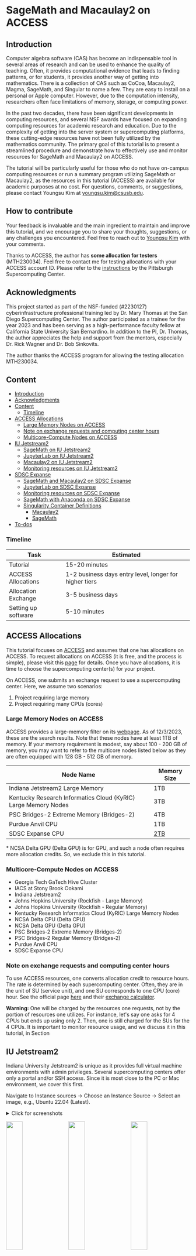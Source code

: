 # SageMath and Macaulay2 on ACCESS

## Introduction

Computer algebra software (CAS) has become an indispensable tool in several areas of research and can be used to enhance the quality of teaching. Often, it provides computational evidence that leads to finding patterns, or for students, it provides another way of getting into mathematics. There is a collection of CAS such as CoCoa, Macaulay2, Magma, SageMath, and Singular to name a few. They are easy to install on a personal or Apple computer. However, due to the computation intensity, researchers often face limitations of memory, storage, or computing power. 

In the past two decades, there have been significant developments in computing resources, and several NSF awards have focused on expanding computing resources for academic research and education. 
Due to the complexity of getting into the server system or supercomputing platforms, these cutting-edge resources have not been fully utilized by the mathematics community. 
The primary goal of this tutorial is to present a streamlined procedure and demonstrate how to effectively use and monitor resources for SageMath and Macaulay2 on ACCESS. 

The tutorial will be particularly useful for those who do not have on-campus computing resources or run a summary program utilizing SageMath or Macaulay2, as the resources in this tutorial (ACCESS) are available for academic purposes at no cost. For questions, comments, or suggestions, please contact Youngsu Kim at youngsu.kim@csusb.edu. 

## How to contribute

Your feedback is invaluable and the main ingredient to maintain and improve this tutorial, and we encourage you to share your thoughts, suggestions, or any challenges you encountered. Feel free to reach out to [Youngsu Kim](youngsu.kim@csusb.edu) with your comments.

Thanks to ACCESS, the author has **some allocation for testers** (MTH230034). Feel free to contact me for testing allocations with your ACCESS account ID. Please refer to the [instructions](https://www.psc.edu/creating-an-access-account/) by the Pittsburgh Supercomputing Center. 

## Acknowledgments

This project started as part of the NSF-funded (#2230127) cyberinfrastructure professional training led by Dr. Mary Thomas at the San Diego Supercomputing Center. The author participated as a trainee for the year 2023 and has been serving as a high-performance faculty fellow at California State University San Bernardino. In addition to the PI, Dr. Thomas, the author appreciates the help and support from the mentors, especially Dr. Rick Wagner and Dr. Bob Sinkovits. 

The author thanks the ACCESS program for allowing the testing allocation MTH230034. 

## Content

- [Introduction](#introduction)
- [Acknowledgments](#acknowledgments)
- [Content](#content)
  - [Timeline](#timeline)
- [ACCESS Allocations](#access-allocations)
  - [Large Memory Nodes on ACCESS](#large-memory-nodes-on-access)
  - [Note on exchange requests and computing center hours](#note-on-exchange-requests-and-computing-center-hours)
  - [Multicore-Compute Nodes on ACCESS](#multicore-compute-nodes-on-access)
- [IU Jetstream2](#iu-jetstream2)
  - [SageMath on IU Jetstream2](#sagemath-on-iu-jetstream2)
  - [JupyterLab on IU Jetstream2](#jupyterlab-on-iu-jetstream2)
  - [Macaulay2 on IU Jetstream2](#macaulay2-on-iu-jetstream2)
  - [Monitoring resources on IU Jetstream2](#monitoring-resources-on-iu-jetstream2)
- [SDSC Expanse](#sdsc-expanse)
  - [SageMath and Macaulay2 on SDSC Expanse](#sagemath-and-macaulay2-on-sdsc-expanse)
  - [JupyterLab on SDSC Expanse](#jupyterlab-on-sdsc-expanse)
  - [Monitoring resources on SDSC Expanse](#monitoring-resources-on-sdsc-expanse)
  - [SageMath with Anaconda on SDSC Expanse](#sagemath-with-anaconda-on-sdsc-expanse)
  - [Singularity Container Definitions](#singularity-container-definitions)
    - [Macaulay2](#macaulay2)
    - [SageMath](#sagemath)
- [To-dos](#to-dos)

### Timeline

<!-- Tutorial:             15-20 minutes.
ACCESS Allocations:   The two entry level allocations has the processing time of 1-2 business days. It takes longer for the higher tiers.
Allocation Exchange:  Takes between 3-5 business days.
Setting up software:  5-10 minutes. -->

| Task                | Estimated                        |
|---------------------|----------------------------------|
| Tutorial            | 15-20 minutes                    |
| ACCESS Allocations  | 1-2 business days entry level, longer for higher tiers |
| Allocation Exchange | 3-5 business days                |
| Setting up software | 5-10 minutes                     |


## ACCESS Allocations

This tutorial focuses on [ACCESS](https://allocations.access-ci.org) and assumes that one has allocations on ACCESS. To request allocations on ACCESS (it is free, and the process is simple), please visit this [page](https://allocations.access-ci.org/prepare-requests-overview#comparison-table) for details. <!-- >>>> add more information about allocation tiers --> Once you have allocations, it is time to choose the supercomputing center(s) for your project.

On ACCESS, one submits an exchange request to use a supercomputing center. Here, we assume two scenarios:

1. Project requiring large memory
2. Project requiring many CPUs (cores)

### Large Memory Nodes on ACCESS

ACCESS provides a large-memory filter on its [webpage](https://allocations.access-ci.org/resources). As of 12/3/2023, these are the search results. Note that these nodes have at least 1TB of memory. If your memory requirement is modest, say about 100 - 200 GB of memory, you may want to refer to the multicore nodes listed below as they are often equipped with 128 GB - 512 GB of memory. 

|Node Name|Memory Size|
|--|--|
Indiana Jetstream2 Large Memory | 1TB
Kentucky Research Informatics Cloud (KyRIC) Large Memory Nodes | 3TB
PSC Bridges-2 Extreme Memory (Bridges-2) | 4TB
Purdue Anvil CPU | 1TB
SDSC Expanse CPU | [2TB](https://www.sdsc.edu/support/user_guides/expanse.html#charging)

\* NCSA Delta GPU (Delta GPU) is for GPU, and such a node often requires more allocation credits. So, we exclude this in this tutorial.

### Multicore-Compute Nodes on ACCESS

- Georgia Tech GaTech Hive Cluster
- IACS at Stony Brook Ookami
- Indiana Jetstream2
- Johns Hopkins University (Rockfish - Large Memory)
- Johns Hopkins University (Rockfish - Regular Memory)
- Kentucky Research Informatics Cloud (KyRIC) Large Memory Nodes
- NCSA Delta CPU (Delta CPU)
- NCSA Delta GPU (Delta GPU)
- PSC Bridges-2 Extreme Memory (Bridges-2)
- PSC Bridges-2 Regular Memory (Bridges-2)
- Purdue Anvil CPU
- SDSC Expanse CPU


### Note on exchange requests and computing center hours 

To use ACCESS resources, one converts allocation credit to resource hours. The rate is determined by each supercomputing center. Often, they are in the unit of SU (service unit), and one SU corresponds to one CPU (core) hour. See the official page [here](https://allocations.access-ci.org/manage-allocations-overview#exchanges-and-transfers) and their [exchange calculator](https://allocations.access-ci.org/exchange_calculator).

**Warning:** One will be charged by the resources one requests, not by the portion of resources one utilizes. For instance, let's say one asks for 4 CPUs but ends up using only 2. Then, one is still charged for the SUs for the 4 CPUs. It is important to monitor resource usage, and we discuss it in this tutorial, in Section <link to resource monitor section>

<!-- > Generally, memory requests are done via CPU requests. Consider the PSC Bridges-2 node.  -->
<!-- > Update this part (Bob's comment).  -->

## IU Jetstream2

Indiana University Jetstream2 is unique as it provides full virtual machine environments with admin privileges. Several supercomputing centers offer only a portal and/or SSH access. Since it is most close to the PC or Mac environment, we cover this first. 

Navigate to Instance sources -> Choose an Instance Source -> Select an image, e.g., Ubuntu 22.04 (Latest).

<details>
<summary> Click for screenshots
<p float="center">
  <img src="./images/indiana_jetstream2_sage/1-create_instance.png" width="30%" />    
  <img src="./images/indiana_jetstream2_sage/2-choose_ubuntu.png" width="30%" />    
  <img src="./images/indiana_jetstream2_sage/3-click_on_start.png" width="30%" />
</p>
</summary>
</details>

You may choose the web desktop option by clicking on "Yes" for "Enable web desktop." Or you may use the SSH or Web Shell. Once it finishes building your environment, use any method of your choice to access the server.

### SageMath on IU Jetstream2

Jetstream2 gives full access to the system, and users can use the `sudo` command. For the installation of SageMath, we follow the official instructions [here](https://doc.sagemath.org/html/en/installation/conda.html). The script below installs Mini-forge (and automatically agrees to their License Agreement) SageMath. 

``` shell
curl -L -O https://github.com/conda-forge/miniforge/releases/latest/download/Miniforge3-Linux-x86_64.sh
sh Miniforge3-Linux-x86_64.sh -bp ~/miniforge3
PATH=~/miniforge3/bin:$PATH
mamba install sage python --yes
```

Note: You may need to use `conda` if `mamba` is not available. But `mamba` will execute the installation command much faster than `conda`.

To use SageMath, one needs to activate the conda (mamba) environment. This requires logging out and logging in.

``` shell
conda init
exit
```

<details>
<summary> Click for screenshots
<p float="center">
  <img src="./images/indiana_jetstream2_sage/12-conda_init_exit.png" width="30%" />    
  <img src="./images/indiana_jetstream2_sage/13-exit_reconnect.png" width="30%" />    
  <img src="./images/indiana_jetstream2_sage/14-sage.png" width="30%" />
</p>
</summary>
</details>

Reconnect and type sage to use it: 

``` shell
sage
```

### JupyterLab on IU Jetstream2

To use Jetstream2 as a remote JupterLab/Note server for SageMath, please follow the additional instructions here. 

``` shell
mamba install jupyterlab --yes
# mamba install jupyter-resource-usage --yes
rm .jupyter/jupyter_notebook_config.py || true
jupyter notebook --generate-config
echo "c.NotebookApp.ip = '0.0.0.0'" >> .jupyter/jupyter_notebook_config.py
```
The above commands need to be executed once for each instance. 

To start JupyterLab, execute the following command and follow the instructions below. 

``` shell
jupyter lab
```
To connect to the JupyterLab we need the URL and token. The URL will be in the form

> http//:<ip_address>:<port_number>/lab?token=<your_token>

The port number and token are available in the output of the command `jupyter lab`. For instance, see the example below.

<p float="center">
  <img src="./images/indiana_jetstream2_sage/22-jupterlab_token.png" width="40%" />    
</p>

Note: To copy strings in the Web Shell, please refer to the document, https://docs.jetstream-cloud.org/ui/exo/troubleshooting/#i-cant-copy-and-paste-tofrom-the-web-shell-or-web-desktop-guacamole
<!-- use <alt + c> (or <commnad + c>) to copy strings in Ubuntu (or Mac Os). -->

For the IP address, go to the browser you used to create the instance. 

<p float="center">
  <img src="./images/indiana_jetstream2_sage/24-grab_ip_address.png" width="40%" />    
</p>

In this example, the IP address is 149.165.170.168, but it probably is  different for your instance. Now open the browser and type the information in the URL, and you will be connected to the JupterLab.

In this example, the URL is 

`http://149.165.170.168:8888/lab?token=5ffdc59873b4bf36ad22386d79cd6204`

<p float="center">
  <img src="./images/indiana_jetstream2_sage/25-replace_ip.png" width="40%" />    
</p>

Note: This provides a non-secure connection. A user may want to check out the JupyterHub's security basics section [here](https://jupyterhub.readthedocs.io/en/latest/tutorial/getting-started/security-basics.html).


<!-- https://stackoverflow.com/questions/45421163/anaconda-vs-miniconda -->

### Macaulay2 on IU Jetstream2

One can install Macaulay2 in Ubuntu 22.04 with `apt` as explained on the Macaulay2 [webpage](https://macaulay2.com/Downloads/GNU-Linux/Ubuntu/index.html). The following commands install and start Macaulay2. 

``` shell
sudo apt install macaulay2 --yes
M2
```

<p float="center">
  <img src="./images/indiana_jetstream2_m2/Screenshot from 2023-11-25 21-56-14.png" width="40%" />    
</p>

### Monitoring resources on IU Jetstream2

There are several ways to monitor CPU (and memory) usage, and `top` and `htop` are common and popular. Often `top` is readily available and `htop` requires installation. Open another terminal, e.g., webshell, and run the following command.

``` shell
top -u $USER
```

For more details, please refer to the top [document](https://man7.org/linux/man-pages/man1/top.1.html).

Though these commands provide memory usage, it is often challenging to read or not as intuitive as the [jupyter-resource-usage](https://github.com/jupyter-server/jupyter-resource-usage) package for JupyterLab. The author wrote a script and made a Python package. 

``` shell
python3 -m pip install --user --upgrade -i https://test.pypi.org/simple/ memory-usage==0.0.4
```

Here is an example:
<!-- 
(base) exouser@cas-test1:~$ python3 -m pip install --user --upgrade -i https://test.pypi.org/simple/ memory-usage==0.0.4
Looking in indexes: https://test.pypi.org/simple/
Collecting memory-usage==0.0.4
  Obtaining dependency information for memory-usage==0.0.4 from https://test-files.pythonhosted.org/packages/5c/e6/1ba710278696bbea065e644245cd4
f49c8fe71ab805e49c05537ac3fdd8f/memory_usage-0.0.4-py3-none-any.whl.metadata
  Downloading https://test-files.pythonhosted.org/packages/5c/e6/1ba710278696bbea065e644245cd4f49c8fe71ab805e49c05537ac3fdd8f/memory_usage-0.0.4
-py3-none-any.whl.metadata (1.1 kB)
Requirement already satisfied: psutil in ./miniforge3/lib/python3.10/site-packages (from memory-usage==0.0.4) (5.9.5)
Downloading https://test-files.pythonhosted.org/packages/5c/e6/1ba710278696bbea065e644245cd4f49c8fe71ab805e49c05537ac3fdd8f/memory_usage-0.0.4-p
y3-none-any.whl (3.4 kB)
Installing collected packages: memory-usage
Successfully installed memory-usage-0.0.4 -->

``` shell
(base) exouser@cas-test1:~$ python3 -c "import memory_usage.memory as mem; print(mem.get_memory());"         
1.75GiB is used by exouser
```

## SDSC Expanse

Expanse on San Diego Supercomputing Center (SDSC) provides a Linux shell to which one can SSH. One does *not* have the admin privilege on Expanse. We can `load` the Anaconda environment to install SageMath. However, Singularity containers provide a quick and easy way of running SageMath, Macaulay2, and many other programs. For JupyterLab, we will use Expanses' `Galyleo` environment.  

### SageMath and Macaulay2 on SDSC Expanse

With singularity, we can treat SageMath and Macaulay2 simultaneously. This approach also works for Purdue Anvil where the `singularitypro` module is loaded as default.

Singularity uses a container file, which is similar to a Docker container. One can create and load Docker containers in Singularity, but the conversion takes time and often produces several warnings. Building a Singularity container from its definition file is a more streamlined approach. 

For convenience, we include the definition files written by the author at the end of this tutorial. The container images are available from the author's Sylabs account. To download these files, first the `singularitypro` module:

``` shell
module load singularitypro
```

and run the following commands

``` shell
singularity pull --arch amd64 library://youngsu-kim/cas/sage:latest       # for SageMath  
singularity pull --arch amd64 library://youngsu-kim/cas/macaulay2:latest  # for Macaulay2
```

You only download them once and only the one you need (SageMath or Macaulay2), and it takes around 2 minutes on Expanse. Now, run them by loading these images with Singularity.
Now, we can load them by executing the following commands.

``` shell
# sagemath
singularity shell ./sage_latest.sif
sage
```

``` shell
# macaulay2
singularity shell ./macaulay2_latest.sif
M2
```

> Note: Be sure to run them on a compute node other than the login nodes. 
> Running a heavy task on a login node will affect the system and other users negatively.

### JupyterLab on SDSC Expanse

To run SageMath or Macaulay2 on JupyterLab, please run the following command in the same folder with the `env_sage.yml` file. An example of `env_sage.yml` file is available in this sub-section. This approach does not use or need singularity containers. 

Replace <your_account_number>, <node_type>, <ncpus>, <memory>, and <h\:m\:s>. See below for an example. 

``` shell
export PATH="/cm/shared/apps/sdsc/galyleo:${PATH}"
galyleo launch --account <your_account_number> --partition <node_type> --cpus <ncpus> --memory <memory> --time-limit <h:m:s> --conda-env sage_jupyter --conda-yml env_sage.yml --mamba
```

Your account can be found by running the following command on Expanse. Refer to the Managing Your User Account section [here](https://www.sdsc.edu/support/user_guides/expanse.html#managing).

```shell
expanse-client user
```

Here is what my account looks like:

```
[youngsukim@login01 ~]$ expanse-client user

 Resource  expanse 

╭───┬────────────┬───────┬─────────┬──────────────┬───────┬───────────┬─────────────────╮
│   │ NAME       │ STATE │ PROJECT │ TG PROJECT   │  USED │ AVAILABLE │ USED BY PROJECT │
├───┼────────────┼───────┼─────────┼──────────────┼───────┼───────────┼─────────────────┤
│ 1 │ youngsukim │ allow │ cssabc  │ TG-TRA210010 │     2 │     20000 │               2 │
│ 2 │ youngsukim │ allow │ cssxyz  │ TG-MTH230012 │ 10067 │     40000 │           10067 │
╰───┴────────────┴───────┴─────────┴──────────────┴───────┴───────────┴─────────────────╯
```


> **Warning**: Be sure to check the Expanse node document. In particular, be aware that the `compute` node charges for all resources on the node no matter how much you request. See [here](https://www.sdsc.edu/support/user_guides/expanse.html#running) for details and start with the `shared` node if you are unsure.  

Example of the variables:

``` shell
export PATH="/cm/shared/apps/sdsc/galyleo:${PATH}"
galyleo launch --account cssxyz --partition debug --cpus 2 --memory 4 --time-limit 00:30:00 --conda-env sage_jupyter --conda-yml env_sage.yml --mamba
```

Example of the `env_sage.yml` file:

``` yml
name: sage_jupyter
 
channels:
  - conda-forge
  - anaconda

dependencies:
  - python
  - jupyterlab
  - ipywidgets
  - sage
  # - jupyter-resource-usage
  # uncomment the above line if you want to monitor memory usage in JupyterLab
```

The output of `galyleo` command includes an URL and open it in your browser.

<details>
<summary> Click for screenshots
<p float="center">
  <img src="./images/sdsc_expanse_sage/galyleo_input.png" width="45%" />    
  <img src="./images/sdsc_expanse_sage/galyleo_output.png" width="45%" />    
</p>
</summary>
</details>

<details>
<summary> Click for screenshots
<p float="center">
  <img src="./images/sdsc_expanse_sage/galyleo_web.png" width="45%" />    
  <img src="./images/sdsc_expanse_sage/galyleo_ready.png" width="45%" />    
</p>
</summary>
</details>



For more details about this approach, refer to the notes by Marty Kandes at SDSC [here](https://education.sdsc.edu/training/interactive/202206_ciml_si22/section1_3/quickstart-jupyter-notebooks.pdf). 

### Monitoring resources on SDSC Expanse

The process is the same as on [IU Jetstream2](#monitoring-resources-on-iu-jetstream2), but one needs to run the commands on the computing node (often monitoring is done in another terminal).

First grab the node number:

``` shell
[youngsukim@login01 ~]$ squeue -u $USER
             JOBID PARTITION     NAME     USER ST       TIME  NODES NODELIST(REASON)
          26949673     debug     bash youngsuk  R       2:45      1 exp-9-55
```

In this example, we are on the login node and will connect (SSH) to `exp-9-55`.

``` shell 
[youngsukim@login01 ~]$ ssh exp-9-55
[youngsukim@exp-9-55 ~]$
```

Now you can run programs like `top`. Here is an example of the memory_usage package.

``` shell
[youngsukim@login01 ~]$ ssh exp-9-55
[youngsukim@exp-9-55 ~]$ python3 -m pip install --user --upgrade -i https://test.pypi.org/simple/ memory-usage==0.0.4
Requirement already up-to-date: memory-usage==0.0.4 in ./.local/lib/python3.6/site-packages
Requirement already up-to-date: psutil in ./.local/lib/python3.6/site-packages (from memory-usage==0.0.4)
[youngsukim@exp-9-55 ~]$ python3 -c "import memory_usage.memory as mem; print(mem.get_memory());"         
644.92MiB is used by youngsukim
```



### SageMath with Anaconda on SDSC Expanse

It is similar to the one for Jetstream2, but here we need to use `conda` instead of `mamba`. Generally, `mamba` works much faster than `conda`. This installation needs to be done once.

First, load the `anaconda3` module on Expanse:

``` shell
module load cpu/0.15.4
module load anaconda3/2020.11
```

Create and install SageMath in your home folder. The following command installs SageMath in `<user_home_directory>/.conda/sage`. With Conda, it may take a few minutes but only needs to be done once.

``` shell
conda create --prefix ~/.conda/sage -c conda-forge sage python
```

To use SageMath, one needs to activate the conda environment. 

``` shell 
conda activate sage
sage
```

<!-- ##### Uninstall SageMath installed with Conda

It is simple to remove the environment. ...

``` shell
conda env remove sage
``` -->

### Singularity Container Definitions

#### Macaulay2 

``` yaml
Bootstrap: library
From: ubuntu:22.04

%post
    apt-get -y update
    apt-get -y install macaulay2
    apt-get clean -y
    rm -rf /var/lib/apt/lists/*
```

#### SageMath

``` yaml
# code based on https://stackoverflow.com/a/61232125
Bootstrap: library
From: ubuntu:22.04
Stage: build

%post
    apt-get update && apt-get -y upgrade
    apt-get -y install \
    # build-essential \
    wget 
    apt-get clean -y
    rm -rf /var/lib/apt/lists/*
    ##
    ## Installing Miniforge3
    wget -c https://github.com/conda-forge/miniforge/releases/latest/download/Miniforge3-Linux-x86_64.sh
    /bin/bash Miniforge3-Linux-x86_64.sh -bfp /usr/local
    ##
    ## Conda configuration of channels from .condarc file
    conda config --file /.condarc --add channels defaults
    conda config --file /.condarc --add channels conda-forge
    mamba install sage jupyterlab -c conda-forge --yes
    conda clean -a
    rm Miniforge3-Linux-x86_64.sh
```

## To-dos 
- Add examples
<!-- - Add monitoring -->
<!-- - Check out other supercomputing centers -->  
